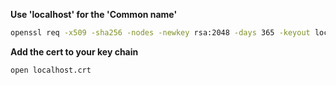 **Use 'localhost' for the 'Common name'**

```bash
openssl req -x509 -sha256 -nodes -newkey rsa:2048 -days 365 -keyout localhost.key -out localhost.crt
```

**Add the cert to your key chain**

```bash
open localhost.crt
```
